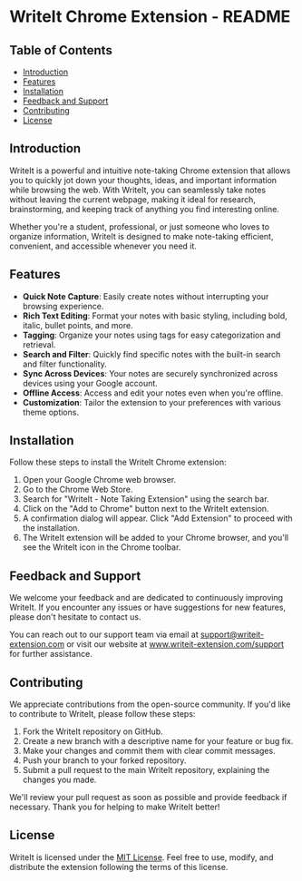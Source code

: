 # WriteIt Chrome Extension - README

<!-- ![WriteIt Logo](writeit_logo.png) -->

## Table of Contents
- [Introduction](#introduction)
- [Features](#features)
- [Installation](#installation)
- [Feedback and Support](#feedback-and-support)
- [Contributing](#contributing)
- [License](#license)

## Introduction
WriteIt is a powerful and intuitive note-taking Chrome extension that allows you to quickly jot down your thoughts, ideas, and important information while browsing the web. With WriteIt, you can seamlessly take notes without leaving the current webpage, making it ideal for research, brainstorming, and keeping track of anything you find interesting online.

Whether you're a student, professional, or just someone who loves to organize information, WriteIt is designed to make note-taking efficient, convenient, and accessible whenever you need it.

## Features
- **Quick Note Capture**: Easily create notes without interrupting your browsing experience.
- **Rich Text Editing**: Format your notes with basic styling, including bold, italic, bullet points, and more.
- **Tagging**: Organize your notes using tags for easy categorization and retrieval.
- **Search and Filter**: Quickly find specific notes with the built-in search and filter functionality.
- **Sync Across Devices**: Your notes are securely synchronized across devices using your Google account.
- **Offline Access**: Access and edit your notes even when you're offline.
- **Customization**: Tailor the extension to your preferences with various theme options.

## Installation
Follow these steps to install the WriteIt Chrome extension:

1. Open your Google Chrome web browser.
2. Go to the Chrome Web Store.
3. Search for "WriteIt - Note Taking Extension" using the search bar.
4. Click on the "Add to Chrome" button next to the WriteIt extension.
5. A confirmation dialog will appear. Click "Add Extension" to proceed with the installation.
6. The WriteIt extension will be added to your Chrome browser, and you'll see the WriteIt icon in the Chrome toolbar.

## Feedback and Support
We welcome your feedback and are dedicated to continuously improving WriteIt. If you encounter any issues or have suggestions for new features, please don't hesitate to contact us.

You can reach out to our support team via email at support@writeit-extension.com or visit our website at www.writeit-extension.com/support for further assistance.

## Contributing
We appreciate contributions from the open-source community. If you'd like to contribute to WriteIt, please follow these steps:

1. Fork the WriteIt repository on GitHub.
2. Create a new branch with a descriptive name for your feature or bug fix.
3. Make your changes and commit them with clear commit messages.
4. Push your branch to your forked repository.
5. Submit a pull request to the main WriteIt repository, explaining the changes you made.

We'll review your pull request as soon as possible and provide feedback if necessary. Thank you for helping to make WriteIt better!

## License
WriteIt is licensed under the [MIT License](LICENSE). Feel free to use, modify, and distribute the extension following the terms of this license.

